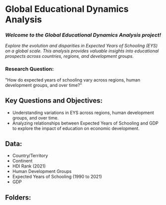 # **Global Educational Dynamics Analysis**

### ***Welcome to the Global Educational Dynamics Analysis project!***

*Explore the evolution and disparities in Expected Years of Schooling (EYS) on a global scale. This analysis provides valuable insights into educational prospects across countries, regions, and development groups.*

### **Research Question:**
"How do expected years of schooling vary across regions, human development groups, and over time?"

## Key Questions and Objectives:
- Understanding variations in EYS across regions, human development groups, and over time.
- Analyzing relationships between Expected Years of Schooling and GDP to explore the impact of education on economic development.

## Data:
- Country/Territory
- Continent
- HDI Rank (2021)
- Human Development Groups
- Expected Years of Schooling (1990 to 2021)
- GDP
## Folders:
